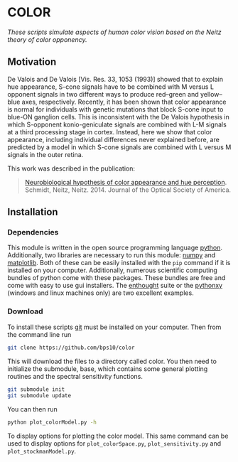 # COLOR

*These scripts simulate aspects of human color vision based on the Neitz theory of color opponency.*

## Motivation

De Valois and De Valois [Vis. Res. 33, 1053 (1993)] showed that to explain hue appearance, S-cone signals have to
be combined with M versus L opponent signals in two different ways to produce red–green and yellow–blue axes,
respectively. Recently, it has been shown that color appearance is normal for individuals with genetic mutations
that block S-cone input to blue-ON ganglion cells. This is inconsistent with the De Valois hypothesis in which
S-opponent konio-geniculate signals are combined with L-M signals at a third processing stage in cortex. Instead,
here we show that color appearance, including individual differences never explained before, are predicted by a
model in which S-cone signals are combined with L versus M signals in the outer retina. 

This work was described in the publication: 

> [Neurobiological hypothesis of color appearance and hue perception](https://www.osapublishing.org/DirectPDFAccess/59C4123D-D542-852A-7CFA1CDE2D615555_279354/josaa-31-4-A195.pdf?da=1&id=279354&seq=0&mobile=no). Schmidt, Neitz, Neitz. 2014. Journal of the Optical Society of America.

## Installation

### Dependencies

This module is written in the open source programming language [python][py]. Additionally, two libraries are necessary to run this module: [numpy][np] and [matplotlib][mpl]. Both of these can be easily installed with the `pip` command if it is installed on your computer. Additionally, numerous scientific computing bundles of python come with these packages. These bundles are free and come with easy to use gui installers. The [enthought][enth] suite or the [pythonxy][pyxy] (windows and linux machines only) are two excellent examples.

[enth]: https://www.enthought.com/
[pyxy]: https://code.google.com/p/pythonxy/
[np]: http://scipy.org
[mpl]: http://matplotlib.org
[py]: http://python.org

### Download

To install these scripts [git](http://git-scm.com/) must be installed on your computer. Then from the command line run

```bash
git clone https://github.com/bps10/color
```

This will download the files to a directory called color. You then need to initialize the submodule, base, which contains some general plotting routines and the spectral sensitivity functions.

```bash
git submodule init
git submodule update
```

You can then run

```bash
python plot_colorModel.py -h
```

To display options for plotting the color model. This same command can be used to display options for `plot_colorSpace.py`, `plot_sensitivity.py` and `plot_stockmanModel.py`. 


